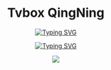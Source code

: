 <div align="center">

<h1>Tvbox QingNing</h1>

[![Typing SVG](https://readme-typing-svg.demolab.com?font=Fira+Code&weight=800&pause=2000&color=000000&width=435&lines=%E2%9D%A4+Hi!+%E8%BF%99%E9%87%8C%E6%98%AF%E9%B1%BC%E6%9F%9A%E7%9A%84%E5%8F%91%E5%B8%83%E9%A1%B5+%E2%9D%A4+)](https://git.io/typing-svg)

[![Typing SVG](https://readme-typing-svg.demolab.com?font=Fira+Code&weight=900&size=22&duration=4000&pause=1000&color=140900&center=true&vCenter=true&width=550&height=30&lines=%E2%AD%90%E4%BC%98%E8%B4%A8%E6%8E%A5%E5%8F%A3%C2%B7%E7%9B%B4%E6%92%AD%E6%BA%90%C2%B7%E7%9B%B8%E5%85%B3%E8%BD%AF%E4%BB%B6%E5%92%8C%E7%BD%91%E7%AB%99%E7%9A%84%E6%90%9C%E9%9B%86%E5%88%86%E4%BA%AB%E2%AD%90)](https://git.io/typing-svg)

<img src="https://v2.jinrishici.com/one.svg?font-size=16&spacing=2&color=Black">

</div>
